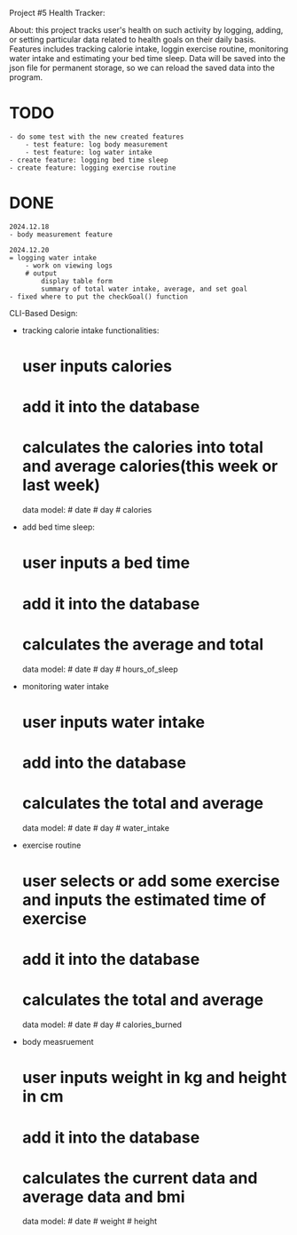 Project #5 Health Tracker:

About:
    this project tracks user's health on such activity by logging, adding, or setting particular data related to health goals on their daily basis.
Features includes tracking calorie intake, loggin exercise routine, monitoring water intake and estimating your bed time sleep. Data will be saved into the json file for permanent storage, so we can reload the saved data into the program.


# TODO
    - do some test with the new created features
        - test feature: log body measurement
        - test feature: log water intake
    - create feature: logging bed time sleep
    - create feature: logging exercise routine

# DONE
    2024.12.18
    - body measurement feature

    2024.12.20
    = logging water intake
        - work on viewing logs
        # output 
            display table form
            summary of total water intake, average, and set goal
    - fixed where to put the checkGoal() function


    
CLI-Based Design:

- tracking calorie intake functionalities:
    # user inputs calories
    # add it into the database
    # calculates the calories into total and average calories(this week or last week)

    data model:
        # date
        # day
        # calories

- add bed time sleep:
    # user inputs a bed time 
    # add it into the database
    # calculates the average and total

    data model:
        # date
        # day
        # hours_of_sleep

- monitoring water intake
    # user inputs water intake
    # add into the database
    # calculates the total and average

    data model:
        # date
        # day
        # water_intake

- exercise routine
    # user selects or add some exercise and inputs the estimated time of exercise
    # add it into the database
    # calculates the total and average 
    
    data model:
        # date
        # day
        # calories_burned

- body measruement
    # user inputs weight in kg and height in cm
    # add it into the database
    # calculates the current data and average data and bmi

    data model:
        # date
        # weight
        # height

